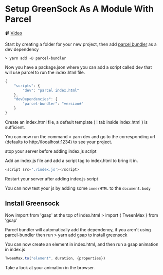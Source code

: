 # Setup GreenSock As A Module With Parcel

📹 [Video](https://egghead.io/courses/create-amazing-animations-with-greensock)

Start by creating a folder for your new project, then add [parcel bundler](https://parceljs.org/getting_started.html) as a dev dependency

    > yarn add -D parcel-bundler

Now you have a package.json where you can add a script called dev that will use parcel to run the index.html file.

```js
{
    "scripts": {
        "dev": "parcel index.html"
    },
    "devDependencies": {
        "parcel-bundler": "version#"
    }
}
```

Create an index.html file, a default template ( ! tab inside index.html ) is sufficient.

You can now run the command 
    > yarn dev
and go to the corresponding url (defaults to http://localhost:1234) to see your project.

stop your server before adding index.js script

Add an index.js file and add a script tag to index.html to bring it in.

 ```js
 <script src='./index.js'></script>
 ```

Restart your server after adding index.js script

You can now test your js by adding some `innerHTML` to the `document.body`

## Install Greensock

Now import from 'gsap' at the top of index.html
    > import { TweenMax } from 'gsap'

Parcel bundler will automatically add the dependency, if you aren't using parcel-bundler then run
    > yarn add gsap
to install greensock

You can now create an element in index.html, and then run a gsap animation in index.js
   
```js
TweenMax.to("element", duration, {properties})
```

Take a look at your animation in the browser.

